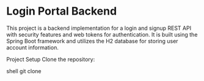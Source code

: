 # Login Portal Backend

This project is a backend implementation for a login and signup REST API with security features and web tokens for authentication. It is built using the Spring Boot framework and utilizes the H2 database for storing user account information.

Project Setup
Clone the repository:

shell
git clone 
